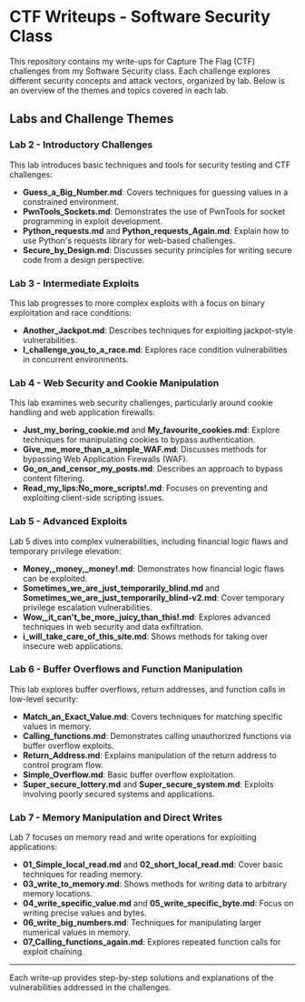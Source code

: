 # CTF Writeups - Software Security Class

This repository contains my write-ups for Capture The Flag (CTF) challenges from my Software Security class. Each challenge explores different security concepts and attack vectors, organized by lab. Below is an overview of the themes and topics covered in each lab.

## Labs and Challenge Themes

### Lab 2 - Introductory Challenges
This lab introduces basic techniques and tools for security testing and CTF challenges:
- **Guess_a_Big_Number.md**: Covers techniques for guessing values in a constrained environment.
- **PwnTools_Sockets.md**: Demonstrates the use of PwnTools for socket programming in exploit development.
- **Python_requests.md** and **Python_requests_Again.md**: Explain how to use Python's requests library for web-based challenges.
- **Secure_by_Design.md**: Discusses security principles for writing secure code from a design perspective.

### Lab 3 - Intermediate Exploits
This lab progresses to more complex exploits with a focus on binary exploitation and race conditions:
- **Another_Jackpot.md**: Describes techniques for exploiting jackpot-style vulnerabilities.
- **I_challenge_you_to_a_race.md**: Explores race condition vulnerabilities in concurrent environments.

### Lab 4 - Web Security and Cookie Manipulation
This lab examines web security challenges, particularly around cookie handling and web application firewalls:
- **Just_my_boring_cookie.md** and **My_favourite_cookies.md**: Explore techniques for manipulating cookies to bypass authentication.
- **Give_me_more_than_a_simple_WAF.md**: Discusses methods for bypassing Web Application Firewalls (WAF).
- **Go_on_and_censor_my_posts.md**: Describes an approach to bypass content filtering.
- **Read_my_lips:No_more_scripts!.md**: Focuses on preventing and exploiting client-side scripting issues.

### Lab 5 - Advanced Exploits
Lab 5 dives into complex vulnerabilities, including financial logic flaws and temporary privilege elevation:
- **Money,_money,_money!.md**: Demonstrates how financial logic flaws can be exploited.
- **Sometimes_we_are_just_temporarily_blind.md** and **Sometimes_we_are_just_temporarily_blind-v2.md**: Cover temporary privilege escalation vulnerabilities.
- **Wow,_it_can't_be_more_juicy_than_this!.md**: Explores advanced techniques in web security and data exfiltration.
- **i_will_take_care_of_this_site.md**: Shows methods for taking over insecure web applications.

### Lab 6 - Buffer Overflows and Function Manipulation
This lab explores buffer overflows, return addresses, and function calls in low-level security:
- **Match_an_Exact_Value.md**: Covers techniques for matching specific values in memory.
- **Calling_functions.md**: Demonstrates calling unauthorized functions via buffer overflow exploits.
- **Return_Address.md**: Explains manipulation of the return address to control program flow.
- **Simple_Overflow.md**: Basic buffer overflow exploitation.
- **Super_secure_lottery.md** and **Super_secure_system.md**: Exploits involving poorly secured systems and applications.

### Lab 7 - Memory Manipulation and Direct Writes
Lab 7 focuses on memory read and write operations for exploiting applications:
- **01_Simple_local_read.md** and **02_short_local_read.md**: Cover basic techniques for reading memory.
- **03_write_to_memory.md**: Shows methods for writing data to arbitrary memory locations.
- **04_write_specific_value.md** and **05_write_specific_byte.md**: Focus on writing precise values and bytes.
- **06_write_big_numbers.md**: Techniques for manipulating larger numerical values in memory.
- **07_Calling_functions_again.md**: Explores repeated function calls for exploit chaining.

---

Each write-up provides step-by-step solutions and explanations of the vulnerabilities addressed in the challenges.
